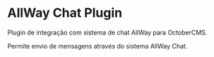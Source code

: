 # AllWay Chat Plugin

Plugin de integração com sistema de chat AllWay para OctoberCMS.

Permite envio de mensagens através do sistema AllWay Chat.
